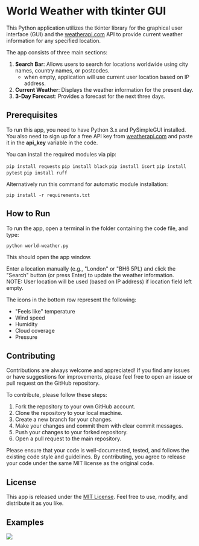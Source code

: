 # **World Weather with tkinter GUI**

This Python application utilizes the tkinter library for the graphical user interface (GUI) and the [weatherapi.com](https://weatherapi.com) API to provide current weather information for any specified location.

The app consists of three main sections:

1. **Search Bar**: Allows users to search for locations worldwide using city names, country names, or postcodes.   
   - when empty, application will use current user location based on IP address.
2. **Current Weather**: Displays the weather information for the present day.
3. **3-Day Forecast**: Provides a forecast for the next three days.

## **Prerequisites**

To run this app, you need to have Python 3.x and PySimpleGUI installed. You also need to sign up for a free API key from [weatherapi.com](https://weatherapi.com/) and paste it in the **api\_key** variable in the code.

You can install the required modules via pip:

`pip install requests`
`pip install black` 
`pip install isort` 
`pip install pytest` 
`pip install ruff` 

Alternatively run this command for automatic module installation:

`pip install -r requirements.txt`

## **How to Run**

To run the app, open a terminal in the folder containing the code file, and type:

`python world-weather.py`

This should open the app window.    

Enter a location manually (e.g., "London" or "BH6 5PL) and click the "Search" button (or press Enter) to update the weather information.   
NOTE: User location will be used (based on IP address) if location field left empty.

The icons in the bottom row represent the following:
   - "Feels like" temperature
   - Wind speed
   - Humidity
   - Cloud coverage
   - Pressure

## **Contributing**

Contributions are always welcome and appreciated! If you find any issues or have suggestions for improvements, please feel free to open an issue or pull request on the GitHub repository.

To contribute, please follow these steps:

1.  Fork the repository to your own GitHub account.
2.  Clone the repository to your local machine.
3.  Create a new branch for your changes.
4.  Make your changes and commit them with clear commit messages.
5.  Push your changes to your forked repository.
6.  Open a pull request to the main repository.

Please ensure that your code is well-documented, tested, and follows the existing code style and guidelines. By contributing, you agree to release your code under the same MIT license as the original code.

## **License**

This app is released under the [MIT License](https://opensource.org/licenses/MIT). Feel free to use, modify, and distribute it as you like.

## **Examples**

![](screenshot.png)
